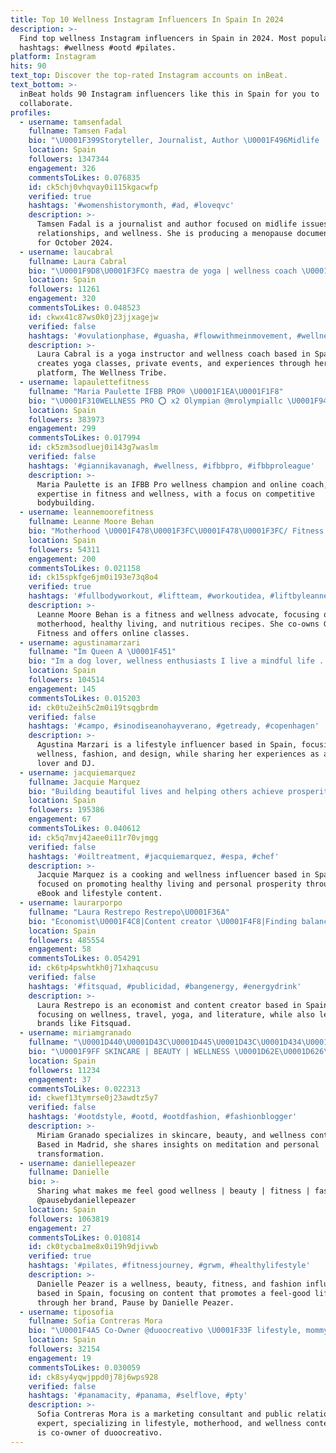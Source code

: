 ```yaml
---
title: Top 10 Wellness Instagram Influencers In Spain In 2024
description: >-
  Find top wellness Instagram influencers in Spain in 2024. Most popular
  hashtags: #wellness #ootd #pilates.
platform: Instagram
hits: 90
text_top: Discover the top-rated Instagram accounts on inBeat.
text_bottom: >-
  inBeat holds 90 Instagram influencers like this in Spain for you to
  collaborate.
profiles:
  - username: tamsenfadal
    fullname: Tamsen Fadal
    bio: "\U0001F399️Storyteller, Journalist, Author \U0001F496Midlife | Relationships | Wellness \U0001F3ACMenopause Documentary Oct. 2024"
    location: Spain
    followers: 1347344
    engagement: 326
    commentsToLikes: 0.076835
    id: ck5chj0vhqvay0i115kgacwfp
    verified: true
    hashtags: '#womenshistorymonth, #ad, #loveqvc'
    description: >-
      Tamsen Fadal is a journalist and author focused on midlife issues,
      relationships, and wellness. She is producing a menopause documentary set
      for October 2024.
  - username: laucabral
    fullname: Laura Cabral
    bio: "\U0001F9D8\U0001F3FC‍♀️ maestra de yoga | wellness coach \U0001F64F\U0001F3FC creadora @thewellnesstribepr \U0001F399 host @dosisdejuguito \U0001F447\U0001F3FC clases de yoga, eventos privados & experiencias"
    location: Spain
    followers: 11261
    engagement: 320
    commentsToLikes: 0.048523
    id: ckwx41c87ws0k0j23jjxagejw
    verified: false
    hashtags: '#ovulationphase, #guasha, #flowwithmeinmovement, #wellness'
    description: >-
      Laura Cabral is a yoga instructor and wellness coach based in Spain. She
      creates yoga classes, private events, and experiences through her
      platform, The Wellness Tribe.
  - username: lapaulettefitness
    fullname: "Maria Paulette IFBB PRO® \U0001F1EA\U0001F1F8"
    bio: "\U0001F310WELLNESS PRO ⭕️ x2 Olympian @mrolympiallc \U0001F947EUROPA PRO champion @npceuropean ▪️ @prozis CUPON:PAU ▪️ @ubonlinestore CUPON:PAU10 \U0001F4E7COACHING ONLINE⤵️"
    location: Spain
    followers: 383973
    engagement: 299
    commentsToLikes: 0.017994
    id: ck5zm3sodluej0i143g7waslm
    verified: false
    hashtags: '#giannikavanagh, #wellness, #ifbbpro, #ifbbproleague'
    description: >-
      Maria Paulette is an IFBB Pro wellness champion and online coach, sharing
      expertise in fitness and wellness, with a focus on competitive
      bodybuilding.
  - username: leannemoorefitness
    fullname: Leanne Moore Behan
    bio: "Motherhood \U0001F478\U0001F3FC\U0001F478\U0001F3FC/ Fitness / Wellness / Food! Co-owner @gogymfitness_ie Online Classes @liftbyleanne"
    location: Spain
    followers: 54311
    engagement: 200
    commentsToLikes: 0.021158
    id: ck15spkfge6jm0i193e73q8o4
    verified: true
    hashtags: '#fullbodyworkout, #liftteam, #workoutidea, #liftbyleanne'
    description: >-
      Leanne Moore Behan is a fitness and wellness advocate, focusing on
      motherhood, healthy living, and nutritious recipes. She co-owns Go Gym
      Fitness and offers online classes.
  - username: agustinamarzari
    fullname: "Im Queen A \U0001F451"
    bio: "Im a dog lover, wellness enthusiasts I live a mindful life .. I love fashion and I’m my own sugar mommy. I play different roles like design and dj \U0001F4CD"
    location: Spain
    followers: 104514
    engagement: 145
    commentsToLikes: 0.015203
    id: ck0tu2eih5c2m0i19tsqgbrdm
    verified: false
    hashtags: '#campo, #sinodiseanohayverano, #getready, #copenhagen'
    description: >-
      Agustina Marzari is a lifestyle influencer based in Spain, focusing on
      wellness, fashion, and design, while sharing her experiences as a dog
      lover and DJ.
  - username: jacquiemarquez
    fullname: Jacquie Marquez
    bio: "Building beautiful lives and helping others achieve prosperity ✨ \U0001F467\U0001F3FB Mamá de @moetsworld \U0001F469\U0001F3FB‍\U0001F373 Cooking and Wellness Ebook “Cómetelo sin culpa” GRATIS \U0001F447\U0001F3FB"
    location: Spain
    followers: 195386
    engagement: 67
    commentsToLikes: 0.040612
    id: ck5q7mvj42aee0i11r70vjmgg
    verified: false
    hashtags: '#oiltreatment, #jacquiemarquez, #espa, #chef'
    description: >-
      Jacquie Marquez is a cooking and wellness influencer based in Spain,
      focused on promoting healthy living and personal prosperity through her
      eBook and lifestyle content.
  - username: laurarporpo
    fullname: "Laura Restrepo Restrepo\U0001F36A"
    bio: "Economist\U0001F4C8|Content creator \U0001F4F8|Finding balance through yoga \U0001F9D8\U0001F3FC‍♀️,books \U0001F4D6 ,traveling ✈️and wellness\U0001F938\U0001F3FC‍♂️ CEO @_fitsquad_ @tienda_tumejorversion"
    location: Spain
    followers: 485554
    engagement: 58
    commentsToLikes: 0.054291
    id: ck6tp4pswhtkh0j71xhaqcusu
    verified: false
    hashtags: '#fitsquad, #publicidad, #bangenergy, #energydrink'
    description: >-
      Laura Restrepo is an economist and content creator based in Spain,
      focusing on wellness, travel, yoga, and literature, while also leading
      brands like Fitsquad.
  - username: miriamgranado
    fullname: "\U0001D440\U0001D43C\U0001D445\U0001D43C\U0001D434\U0001D440 \U0001D43A\U0001D445\U0001D434\U0001D441\U0001D434\U0001D437\U0001D442 \U0001F940"
    bio: "\U0001F9FF SKINCARE | BEAUTY | WELLNESS \U0001D62E\U0001D626\U0001D625\U0001D62A\U0001D635\U0001D622\U0001D635\U0001D62A\U0001D630\U0001D62F \U0001D624\U0001D629\U0001D622\U0001D62F\U0001D628\U0001D626\U0001D625 \U0001D62E\U0001D63A \U0001D62D\U0001D62A\U0001D627\U0001D626 ♓︎ ✨ \U0001F4CD\U0001D614\U0001D622\U0001D625\U0001D633\U0001D62A\U0001D625"
    location: Spain
    followers: 11234
    engagement: 37
    commentsToLikes: 0.022313
    id: ckwef13tymrse0j23awdtz5y7
    verified: false
    hashtags: '#ootdstyle, #ootd, #ootdfashion, #fashionblogger'
    description: >-
      Miriam Granado specializes in skincare, beauty, and wellness content.
      Based in Madrid, she shares insights on meditation and personal
      transformation.
  - username: daniellepeazer
    fullname: Danielle
    bio: >-
      Sharing what makes me feel good wellness | beauty | fitness | fashion
      @pausebydaniellepeazer
    location: Spain
    followers: 1063819
    engagement: 27
    commentsToLikes: 0.010814
    id: ck0tycba1me8x0i19h9djivwb
    verified: true
    hashtags: '#pilates, #fitnessjourney, #grwm, #healthylifestyle'
    description: >-
      Danielle Peazer is a wellness, beauty, fitness, and fashion influencer
      based in Spain, focusing on content that promotes a feel-good lifestyle
      through her brand, Pause by Danielle Peazer.
  - username: tiposofia
    fullname: Sofia Contreras Mora
    bio: "\U0001F4A5 Co-Owner @duoocreativo \U0001F33F lifestyle, mommy & wellness content \U0001F9FF marketing consultant & public relations \U0001F497 @themommytribe_"
    location: Spain
    followers: 32154
    engagement: 19
    commentsToLikes: 0.030059
    id: ck8sy4yqwjppd0j78j6wps928
    verified: false
    hashtags: '#panamacity, #panama, #selflove, #pty'
    description: >-
      Sofia Contreras Mora is a marketing consultant and public relations
      expert, specializing in lifestyle, motherhood, and wellness content. She
      is co-owner of duoocreativo.
---
```


